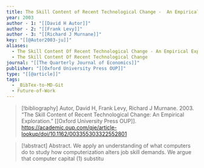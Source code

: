 ```yaml
---
title: The Skill Content of Recent Technological Change -  An Empirical Exploration
year: 2003
author - 1: "[[David H Autor]]"
author - 2: "[[Frank Levy]]"
author - 3: "[[Richard J Murnane]]"
key: "[[@Autor2003-ju]]"
aliases:
  - The Skill Content Of Recent Technological Change - An Empirical Exploration
  - The Skill Content Of Recent Technological Change
journal: "[[The Quarterly Journal of Economics]]"
publisher: "[[Oxford University Press OUP]]"
type: "[[@article]]"
tags:
  - _BibTex-to-MD-Git
  - Future-of-Work
---
```


> [!bibliography]
> Autor, David H, Frank Levy, Richard J Murnane. 2003. “The Skill Content of Recent Technological Change: An Empirical Exploration.” [[Oxford University Press OUP]]. https://academic.oup.com/qje/article-lookup/doi/10.1162/003355303322552801

> [!abstract]
> Abstract. We apply an understanding of what computers do to study how computerization alters job skill demands. We argue that computer capital (1) substitu
